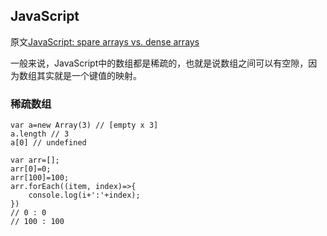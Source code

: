 ## JavaScript
原文[JavaScript: spare arrays vs. dense arrays](http://2ality.com/2012/06/dense-arrays.html)

一般来说，JavaScript中的数组都是稀疏的，也就是说数组之间可以有空隙，因为数组其实就是一个键值的映射。

### 稀疏数组
```
var a=new Array(3) // [empty x 3]
a.length // 3
a[0] // undefined

var arr=[];
arr[0]=0;
arr[100]=100;
arr.forEach((item, index)=>{
    console.log(i+':'+index);
})
// 0 : 0
// 100 : 100
```
